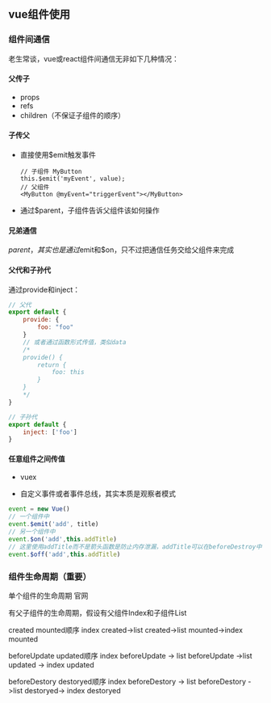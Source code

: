 ## vue组件使用

### 组件间通信

老生常谈，vue或react组件间通信无非如下几种情况：

#### 父传子

+ props
+ refs
+ children（不保证子组件的顺序）

#### 子传父

+ 直接使用$emit触发事件

  ```vue
  // 子组件 MyButton
  this.$emit('myEvent', value);
  // 父组件
  <MyButton @myEvent="triggerEvent"></MyButton>
  ```

+ 通过$parent，子组件告诉父组件该如何操作

#### 兄弟通信

$parent，其实也是通过$emit和$on，只不过把通信任务交给父组件来完成

#### 父代和子孙代

通过provide和inject：

```js
// 父代
export default {
	provide: {
        foo: "foo"
    }
    // 或者通过函数形式传值，类似data
    /* 
    provide() {
		return {
            foo: this
        }
    } 
    */
}

// 子孙代
export default {
    inject: ['foo']
}
```

#### 任意组件之间传值

+ vuex

+ 自定义事件或者事件总线，其实本质是观察者模式

```js
event = new Vue()
// 一个组件中
event.$emit('add', title)
// 另一个组件中
event.$on('add',this.addTitle)
// 这里使用addTitle而不是箭头函数是防止内存泄漏，addTitle可以在beforeDestroy中销毁 
event.$off('add',this.addTitle)
```



### 组件生命周期（重要）

单个组件的生命周期  官网

有父子组件的生命周期，假设有父组件Index和子组件List

created   mounted顺序 index created->list created->list mounted->index mounted

beforeUpdate  updated顺序 index beforeUpdate -> list beforeUpdate  ->list updated -> index updated

beforeDestory destoryed顺序  index beforeDestory -> list beforeDestory ->list destoryed-> index destoryed
